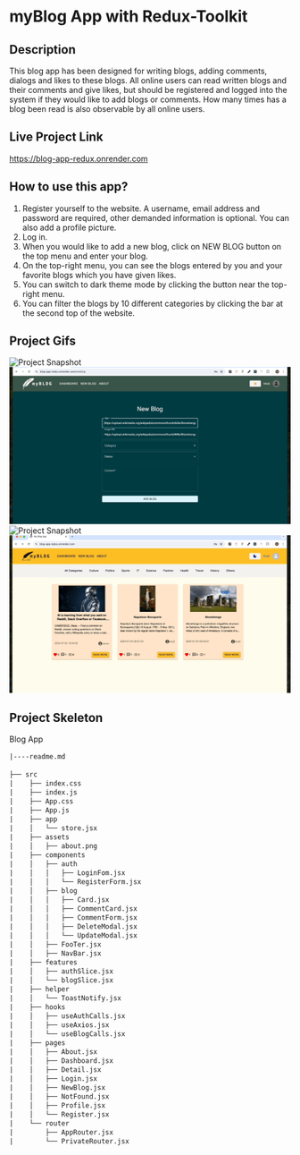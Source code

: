
# myBlog App with Redux-Toolkit

## Description
This blog app has been designed for writing blogs, adding comments, dialogs and likes to these blogs. All online users can read written blogs and their comments and give likes, but should be registered and logged into the system if they would like to add blogs or comments. How many times has a blog been read is also observable by all online users. 

## Live Project Link
https://blog-app-redux.onrender.com

## How to use this app?
1. Register yourself to the website. A username, email address and password are required, other demanded information is optional. You can also add a profile picture.
2. Log in.
3. When you would like to add a new blog, click on NEW BLOG button on the top menu and enter your blog.
4. On the top-right menu, you can see the blogs entered by you and your favorite blogs which you have given likes.
5. You can switch to dark theme mode by clicking the button near the top-right menu.
6. You can filter the blogs by 10 different categories by clicking the bar at the second top of the website.

## Project Gifs
![Project Snapshot](projectGif1.gif)
![Project Snapshot](projectGif2.gif)
![Project Snapshot](projectGif3.gif)
![Project Snapshot](projectGif4.gif)

## Project Skeleton

Blog App
```
|----readme.md        

├── src
|    ├── index.css
|    ├── index.js
|    ├── App.css
|    ├── App.js
|    ├── app
|    │   └── store.jsx
|    ├── assets
|    │   ├── about.png
|    ├── components
|    │   ├── auth
|    │   │   ├── LoginFom.jsx
|    │   │   └── RegisterForm.jsx
|    │   ├── blog
|    │   │   ├── Card.jsx
|    │   │   ├── CommentCard.jsx
|    │   │   ├── CommentForm.jsx
|    │   │   ├── DeleteModal.jsx
|    │   │   └── UpdateModal.jsx
|    │   ├── FooTer.jsx
|    │   ├── NavBar.jsx
|    ├── features
|    │   ├── authSlice.jsx
|    │   └── blogSlice.jsx
|    ├── helper
|    │   └── ToastNotify.jsx
|    ├── hooks
|    │   ├── useAuthCalls.jsx
|    │   ├── useAxios.jsx
|    │   └── useBlogCalls.jsx
|    ├── pages
|    │   ├── About.jsx
|    │   ├── Dashboard.jsx
|    │   ├── Detail.jsx
|    │   ├── Login.jsx
|    │   ├── NewBlog.jsx
|    │   ├── NotFound.jsx
|    │   ├── Profile.jsx
|    │   └── Register.jsx
|    └── router
|        ├── AppRouter.jsx
|        └── PrivateRouter.jsx
```
